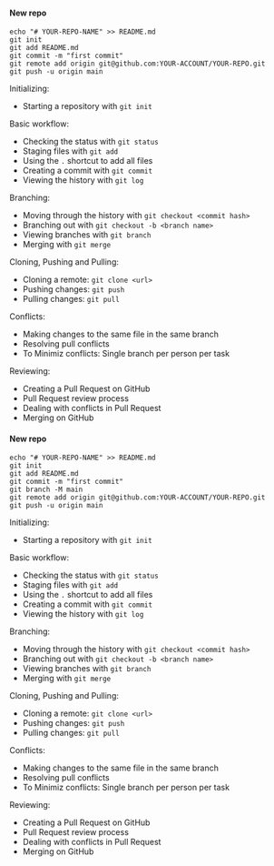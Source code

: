 #### New repo

```
echo "# YOUR-REPO-NAME" >> README.md
git init
git add README.md
git commit -m "first commit"
git remote add origin git@github.com:YOUR-ACCOUNT/YOUR-REPO.git
git push -u origin main

```

Initializing:

- Starting a repository with `git init`

Basic workflow:

- Checking the status with `git status`
- Staging files with `git add`
- Using the `.` shortcut to add all files
- Creating a commit with `git commit`
- Viewing the history with `git log`

Branching:

- Moving through the history with `git checkout <commit hash>`
- Branching out with `git checkout -b <branch name>`
- Viewing branches with `git branch`
- Merging with `git merge`

Cloning, Pushing and Pulling:

- Cloning a remote: `git clone <url>`
- Pushing changes: `git push`
- Pulling changes: `git pull`

Conflicts:

- Making changes to the same file in the same branch
- Resolving pull conflicts
- To Minimiz conflicts: Single branch per person per task

Reviewing:

- Creating a Pull Request on GitHub
- Pull Request review process
- Dealing with conflicts in Pull Request
- Merging on GitHub


#### New repo

```
echo "# YOUR-REPO-NAME" >> README.md
git init
git add README.md
git commit -m "first commit"
git branch -M main
git remote add origin git@github.com:YOUR-ACCOUNT/YOUR-REPO.git
git push -u origin main

```

Initializing:

- Starting a repository with `git init`

Basic workflow:

- Checking the status with `git status`
- Staging files with `git add`
- Using the `.` shortcut to add all files
- Creating a commit with `git commit`
- Viewing the history with `git log`

Branching:

- Moving through the history with `git checkout <commit hash>`
- Branching out with `git checkout -b <branch name>`
- Viewing branches with `git branch`
- Merging with `git merge`

Cloning, Pushing and Pulling:

- Cloning a remote: `git clone <url>`
- Pushing changes: `git push`
- Pulling changes: `git pull`

Conflicts:

- Making changes to the same file in the same branch
- Resolving pull conflicts
- To Minimiz conflicts: Single branch per person per task

Reviewing:

- Creating a Pull Request on GitHub
- Pull Request review process
- Dealing with conflicts in Pull Request
- Merging on GitHub
